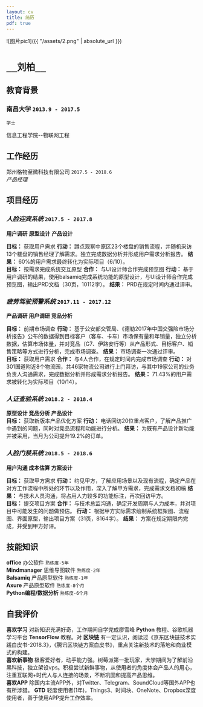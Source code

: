```yaml
---
layout: cv
title: 简历
pdf: true
---
```



![图片pic1]({{ "/assets/2.png" | absolute_url }})

# `__刘柏__` 


## 教育背景

### __南昌大学__ `2013.9 - 2017.5`
```
学士
```
  信息工程学院--物联网工程

## 工作经历

郑州格物至微科技有限公司 `2017.5 - 2018.6`
  <br> _产品经理_ <br>

## 项目经历

### _人脸迎宾系统_  `2017.5 - 2017.8`

__用户调研__  __原型设计__  __产品设计__<br>

__目标：__ 获取用户需求 __行动：__ 蹲点观察中原区23个楼盘的销售流程，并随机采访13个楼盘的销售经理了解需求。独立完成数据分析并形成用户需求分析报告。 __结果：__ 60%的用户需求最终转化为实际项目（6/10）。
<br>
__目标：__ 按需求完成系统交互原型 __合作：__ 与UI设计师合作完成预览图 __行动：__ 基于用户调研的结果，使用balsamiq完成系统功能的原型设计，与UI设计师合作完成预览图，输出PRD文档（30页，10112字）。 __结果：__ PRD在规定时间内通过评审。


### _疲劳驾驶预警系统_ `2017.11 - 2017.12`

__产品调研 用户调研 竞品分析__<br>

__目标：__ 前期市场调查 __行动：__ 基于公安部交管局、《德勒2017年中国交强险市场分析报告》公布的数据得到目标客户（客车、卡车）市场保有量和年销量，独立分析数据，估算市场体量，并对竞品（G7、伊路安行等）从产品形式、目标客户、销售策略等方式进行分析，完成市场调查。 __结果：__ 市场调查一次通过评审。
<br>
__目标：__ 获取用户需求 __合作：__ 与4人合作，在规定时间内完成市场调查 __行动：__ 对301国道附近8个物流园，共46家物流公司进行上门拜访，与其中19家公司的业务负责人沟通需求，完成数据分析并形成需求分析报告。 __结果：__ 71.43%的用户需求被转化为实际项目（10/14）。

### _人证查验系统_ `2018.2 - 2018.4`
__原型设计 竞品分析 产品设计__<br>
__目标：__ 获取新版本产品优化方案 __行动：__ 电话回访20位重点客户，了解产品推广中遇到的问题，同时对竞品流程和功能进行分析。 __结果：__ 为既有产品设计新功能并被采用，当月为公司提升19.2%的订单。

### _人脸门禁系统_ `2018.5 - 2018.6`

__用户沟通 成本估算 方案设计__

__目标：__ 获取甲方需求 __行动：__ 约见甲方，了解应用场景以及现有流程，确定产品在对方工作流程中所处的环节以及作用，深入了解甲方需求，完成需求文档初稿 __结果：__ 与技术人员沟通，将占用人力较多的功能标注，再次回访甲方。
<br>
__目标：__ 提交项目方案 __合作：__ 与技术总监沟通，确定开发周期与人力成本，并对项目中可能发生的问题做预估。 __行动：__ 根据甲方实际需求绘制系统框架图、流程图、界面原型，输出项目方案（31页，8164字）。 __结果：__ 方案在规定期限内完成，并受到甲方好评。


## 技能知识

__office__ 办公软件 `熟练度-5年` <br>
__Mindmanager__ 思维导图软件 `熟练度-2年` <br>
__Balsamiq__ 产品原型软件 `熟练度-1年` <br>
__Axure__ 产品原型软件 `熟练度-8个月` <br>
__Python编程/数据分析__ `熟练度-6个月` <br>



## 自我评价
__喜欢学习__ 对新知识充满好奇，工作期间自学完成廖雪峰 __Python__ 教程、谷歌机器学习平台 __TensorFlow__ 教程。对 __区块链__ 有一定认识，阅读过《京东区块链技术实践白皮书-2018.3》，《腾讯区块链方案白皮书》，重点关注新技术的落地和商业模式的构建。<br>
__喜欢新事物__  极客爱好者，动手能力强。树莓派第一批玩家，大学期间为了解前沿黑科技，独立架设vps。积极尝试新鲜事物，从使用者的角度体会产品人的用心，注重互联网+时代人与人连接的场景，不断巩固和提高产品思维。<br>
__喜欢APP__ 除国内主流APP外，对Twitter、Telegram、SoundCloud等国外APP也有所涉猎。 __GTD__ 轻度使用者(1年)，Things3、时间块、OneNote、Dropbox深度使用者，善于使用APP提升工作效率。
<br>

<!-- ### Footer

Last updated: May 2013 -->



